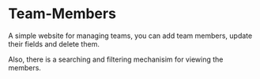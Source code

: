 # Team-Members

A simple website for managing teams, you can add team members, update their fields and delete them.

Also, there is a searching and filtering mechanisim for viewing the members.
